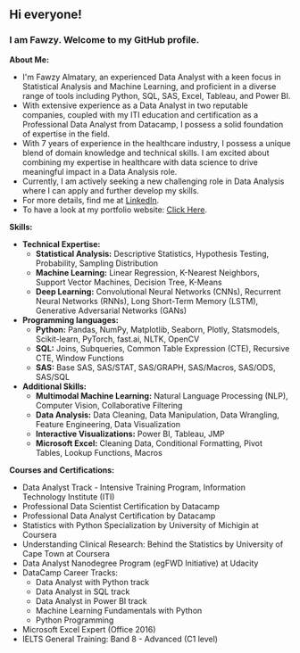 ## Hi everyone!
### I am Fawzy. Welcome to my GitHub profile.



**About Me:**
- I'm Fawzy Almatary, an experienced Data Analyst with a keen focus in Statistical Analysis and Machine Learning, and proficient in a diverse range of tools including Python, SQL, SAS, Excel, Tableau, and Power BI.
- With extensive experience as a Data Analyst in two reputable companies, coupled with my ITI education and certification as a Professional Data Analyst from Datacamp, I possess a solid foundation of expertise in the field.
- With 7 years of experience in the healthcare industry, I possess a unique blend of domain knowledge and technical skills. I am excited about combining my expertise in healthcare with data science to drive meaningful impact in a Data Analysis role.
- Currently, I am actively seeking a new challenging role in Data Analysis where I can apply and further develop my skills.
- For more details, find me at [LinkedIn](https://www.linkedin.com/in/fawzy-almatary/).
- To have a look at my portfolio website: [Click Here](http://fawzy-almatary.github.io).


**Skills:**
- **Technical Expertise:**
  * **Statistical Analysis:** Descriptive Statistics, Hypothesis Testing, Probability, Sampling Distribution
  *	**Machine Learning:** Linear Regression, K-Nearest Neighbors, Support Vector Machines, Decision Tree, K-Means
  *	**Deep Learning:** Convolutional Neural Networks (CNNs), Recurrent Neural Networks (RNNs), Long Short-Term Memory (LSTM), Generative Adversarial Networks (GANs)
- **Programming languages:**
  * **Python:** Pandas, NumPy, Matplotlib, Seaborn, Plotly, Statsmodels, Scikit-learn, PyTorch, fast.ai, NLTK, OpenCV
  * **SQL:** Joins, Subqueries, Common Table Expression (CTE), Recursive CTE, Window Functions
  * **SAS:** Base SAS, SAS/STAT, SAS/GRAPH, SAS/Macros, SAS/ODS, SAS/SQL
- **Additional Skills:**
  * **Multimodal Machine Learning:** Natural Language Processing (NLP), Computer Vision, Collaborative Filtering
  * **Data Analysis:** Data Cleaning, Data Manipulation, Data Wrangling, Feature Engineering, Data Visualization
  * **Interactive Visualizations:** Power BI, Tableau, JMP
  * **Microsoft Excel:** Cleaning Data, Conditional Formatting, Pivot Tables, Lookup Functions, Macros


**Courses and Certifications:**
- Data Analyst Track - Intensive Training Program, Information Technology Institute (ITI)
- Professional Data Scientist Certification by Datacamp
- Professional Data Analyst Certification by Datacamp
- Statistics with Python Specialization by University of Michigin at Coursera
- Understanding Clinical Research: Behind the Statistics by University of Cape Town at Coursera
- Data Analyst Nanodegree Program (egFWD Initiative) at Udacity
- DataCamp Career Tracks:
  * Data Analyst with Python track
  * Data Analyst in SQL track
  * Data Analyst in Power BI track
  * Machine Learning Fundamentals with Python
  * Python Programming
- Microsoft Excel Expert (Office 2016)
- IELTS General Training: Band 8 - Advanced (C1 level)

